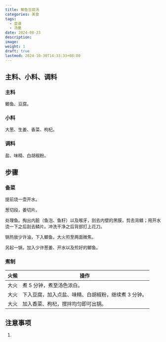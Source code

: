 ```yaml
---
title: 鲫鱼豆腐汤
categories: 美食
tags:
  - 菜谱
  - 汤羹
date: 2024-08-23
description: 
image: 
weight: 1
draft: true
lastmod: 2024-10-30T14:33:33+08:00
---
```

## 主料、小料、调料

### 主料

鲫鱼、豆腐。

### 小料

 大葱、生姜、香菜、枸杞。

### 调料

盐、味精、白胡椒粉。

## 步骤

### 备菜

提前烧一壶开水。

葱切段，姜切片。

处理鱼。掏出内脏（鱼泡、鱼籽）以及喉牙，刮去内壁的黑膜，剪去背鳍；用开水烫一下之后刮去鳞片。冲洗干净之后背部打上花刀。

锅热放少许油，下入鲫鱼，大火煎至两面微焦。

另起一锅，加入少许葱姜、开水以及煎好的鲫鱼。

### 煮制

| 火候  | 操作                          |
| --- | --------------------------- |
| 大火  | 煮 5 分钟，煮至汤色浓白。              |
| 大火  | 下入豆腐，加入点盐、味精、白胡椒粉，继续煮 3 分钟。 |
| 大火  | 加入香菜、枸杞，搅拌均匀即可出锅。           |

## 注意事项

1. 


